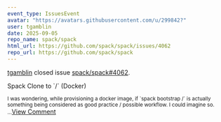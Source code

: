 ```yaml
---
event_type: IssuesEvent
avatar: "https://avatars.githubusercontent.com/u/299842?"
user: tgamblin
date: 2025-09-05
repo_name: spack/spack
html_url: https://github.com/spack/spack/issues/4062
repo_url: https://github.com/spack/spack
---
```


<a href='https://github.com/tgamblin' target='_blank'>tgamblin</a> closed issue <a href='https://github.com/spack/spack/issues/4062' target='_blank'>spack/spack#4062</a>.

<p>Spack Clone to `/` (Docker)</p><small>I was wondering, while provisioning a docker image, if `spack bootstrap /` is actually something being considered as good practice / possible workflow. I could imagine so....</small><a href='https://github.com/spack/spack/issues/4062' target='_blank'>View Comment</a>